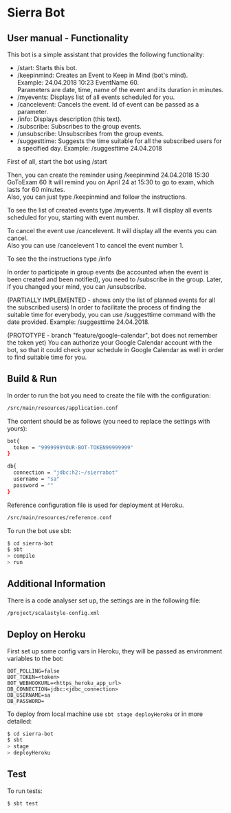 # Sierra Bot #

## User manual - Functionality ##

This bot is a simple assistant that provides the following functionality:
* /start: Starts this bot.
* /keepinmind: Creates an Event to Keep in Mind (bot's mind).  
Example: 24.04.2018 10:23 EventName 60.  
Parameters are date, time, name of the event and its duration in minutes.
* /myevents:  Displays list of all events scheduled for you.
* /cancelevent:  Cancels the event. Id of event can be passed as a parameter.
* /info:  Displays description (this text).
* /subscribe: Subscribes to the group events.
* /unsubscribe: Unsubscribes from the group events.
* /suggesttime: Suggests the time suitable for all the subscribed users for a specified day.
Example: /suggesttime 24.04.2018

First of all, start the bot using /start  

Then, you can create the reminder using /keepinmind 24.04.2018 15:30 GoToExam 60
It will remind you on April 24 at 15:30 to go to exam, which lasts for 60 minutes.  
Also, you can just type /keepinmind and follow the instructions.  

To see the list of created events type /myevents. It will display all events scheduled for you, starting with event number.

To cancel the event use /cancelevent. It will display all the events you can cancel.  
Also you can use /cancelevent 1 to cancel the event number 1.  

To see the the instructions type /info

In order to participate in group events (be accounted when the event is 
been created and been notified), you need to /subscribe in the group. Later, if you changed 
your mind, you can /unsubscribe.

(PARTIALLY IMPLEMENTED - shows only the list of planned events for all the subscribed users) 
In order to facilitate the process of finding the suitable time for everybody, you can use 
/suggesttime command with the date provided. Example: /suggesttime 24.04.2018.

(PROTOTYPE - branch "feature/google-calendar", bot does not remember the token yet) You can authorize your Google Calendar account with the bot, so that it could
check your schedule in Google Calendar as well in order to find suitable time for you. 

## Build & Run ##

In order to run the bot you need to create the file with the configuration:
```sh
/src/main/resources/application.conf
```
The content should be as follows (you need to replace the settings with yours):
```sh
bot{
  token = "9999999YOUR-BOT-TOKEN99999999"
}

db{
  connection = "jdbc:h2:~/sierrabot"
  username = "sa"
  password = ""
}
```

Reference configuration file is used for deployment at Heroku.
```sh
/src/main/resources/reference.conf
```

To run the bot use sbt:
```sh
$ cd sierra-bot
$ sbt
> compile
> run
```

## Additional Information ##
There is a code analyser set up, the settings are in the following file:
```sh
/project/scalastyle-config.xml
```

## Deploy on Heroku ##

First set up some config vars in Heroku, they will be passed as environment variables to the bot:
```
BOT_POLLING=false
BOT_TOKEN=<token>
BOT_WEBHOOKURL=<https_heroku_app_url>
DB_CONNECTION=jdbc:<jdbc_connection>
DB_USERNAME=sa
DB_PASSWORD=
```

To deploy from local machine use `sbt stage deployHeroku` or in more detailed:
```sh
$ cd sierra-bot
$ sbt
> stage
> deployHeroku
```

## Test ##

To run tests:
```sh
$ sbt test
```

